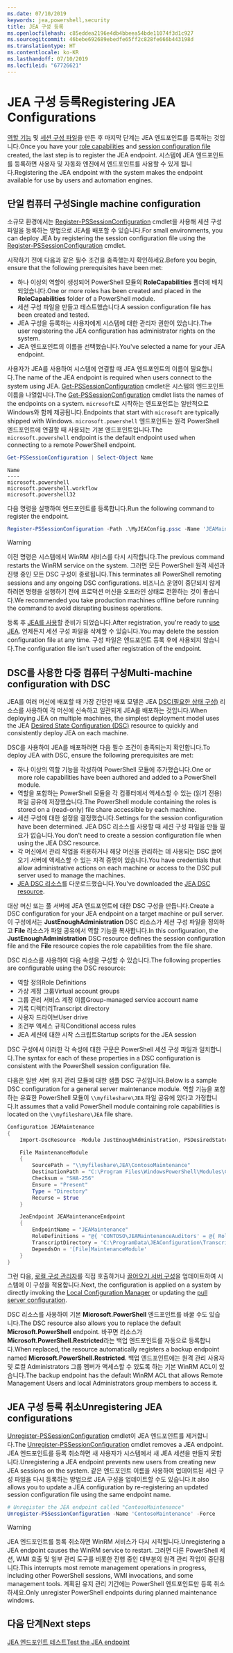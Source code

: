 ```yaml
---
ms.date: 07/10/2019
keywords: jea,powershell,security
title: JEA 구성 등록
ms.openlocfilehash: c85eddea2196e4db4bbeea54bde11074f3d1c927
ms.sourcegitcommit: 46bebe692689ebedfe65ff2c828fe666b443198d
ms.translationtype: HT
ms.contentlocale: ko-KR
ms.lasthandoff: 07/10/2019
ms.locfileid: "67726621"
---
```

# <a name="registering-jea-configurations"></a><span data-ttu-id="cfc4b-103">JEA 구성 등록</span><span class="sxs-lookup"><span data-stu-id="cfc4b-103">Registering JEA Configurations</span></span>

<span data-ttu-id="cfc4b-104">[역할 기능](role-capabilities.md) 및 [세션 구성 파일](session-configurations.md)을 만든 후 마지막 단계는 JEA 엔드포인트를 등록하는 것입니다.</span><span class="sxs-lookup"><span data-stu-id="cfc4b-104">Once you have your [role capabilities](role-capabilities.md) and [session configuration file](session-configurations.md) created, the last step is to register the JEA endpoint.</span></span> <span data-ttu-id="cfc4b-105">시스템에 JEA 엔드포인트를 등록하면 사용자 및 자동화 엔진에서 엔드포인트를 사용할 수 있게 됩니다.</span><span class="sxs-lookup"><span data-stu-id="cfc4b-105">Registering the JEA endpoint with the system makes the endpoint available for use by users and automation engines.</span></span>

## <a name="single-machine-configuration"></a><span data-ttu-id="cfc4b-106">단일 컴퓨터 구성</span><span class="sxs-lookup"><span data-stu-id="cfc4b-106">Single machine configuration</span></span>

<span data-ttu-id="cfc4b-107">소규모 환경에서는 [Register-PSSessionConfiguration](/powershell/module/microsoft.powershell.core/register-pssessionconfiguration) cmdlet을 사용해 세션 구성 파일을 등록하는 방법으로 JEA를 배포할 수 있습니다.</span><span class="sxs-lookup"><span data-stu-id="cfc4b-107">For small environments, you can deploy JEA by registering the session configuration file using the [Register-PSSessionConfiguration](/powershell/module/microsoft.powershell.core/register-pssessionconfiguration) cmdlet.</span></span>

<span data-ttu-id="cfc4b-108">시작하기 전에 다음과 같은 필수 조건을 충족했는지 확인하세요.</span><span class="sxs-lookup"><span data-stu-id="cfc4b-108">Before you begin, ensure that the following prerequisites have been met:</span></span>

- <span data-ttu-id="cfc4b-109">하나 이상의 역할이 생성되어 PowerShell 모듈의 **RoleCapabilities** 폴더에 배치되었습니다.</span><span class="sxs-lookup"><span data-stu-id="cfc4b-109">One or more roles has been created and placed in the **RoleCapabilities** folder of a PowerShell module.</span></span>
- <span data-ttu-id="cfc4b-110">세션 구성 파일을 만들고 테스트했습니다.</span><span class="sxs-lookup"><span data-stu-id="cfc4b-110">A session configuration file has been created and tested.</span></span>
- <span data-ttu-id="cfc4b-111">JEA 구성을 등록하는 사용자에게 시스템에 대한 관리자 권한이 있습니다.</span><span class="sxs-lookup"><span data-stu-id="cfc4b-111">The user registering the JEA configuration has administrator rights on the system.</span></span>
- <span data-ttu-id="cfc4b-112">JEA 엔드포인트의 이름을 선택했습니다.</span><span class="sxs-lookup"><span data-stu-id="cfc4b-112">You've selected a name for your JEA endpoint.</span></span>

<span data-ttu-id="cfc4b-113">사용자가 JEA를 사용하여 시스템에 연결할 때 JEA 엔드포인트의 이름이 필요합니다.</span><span class="sxs-lookup"><span data-stu-id="cfc4b-113">The name of the JEA endpoint is required when users connect to the system using JEA.</span></span> <span data-ttu-id="cfc4b-114">[Get-PSSessionConfiguration](/powershell/module/microsoft.powershell.core/get-pssessionconfiguration) cmdlet은 시스템의 엔드포인트 이름을 나열합니다.</span><span class="sxs-lookup"><span data-stu-id="cfc4b-114">The [Get-PSSessionConfiguration](/powershell/module/microsoft.powershell.core/get-pssessionconfiguration) cmdlet lists the names of the endpoints on a system.</span></span> <span data-ttu-id="cfc4b-115">`microsoft`로 시작하는 엔드포인트는 일반적으로 Windows와 함께 제공됩니다.</span><span class="sxs-lookup"><span data-stu-id="cfc4b-115">Endpoints that start with `microsoft` are typically shipped with Windows.</span></span> <span data-ttu-id="cfc4b-116">`microsoft.powershell` 엔드포인트는 원격 PowerShell 엔드포인트에 연결할 때 사용되는 기본 엔드포인트입니다.</span><span class="sxs-lookup"><span data-stu-id="cfc4b-116">The `microsoft.powershell` endpoint is the default endpoint used when connecting to a remote PowerShell endpoint.</span></span>

```powershell
Get-PSSessionConfiguration | Select-Object Name
```

```Output
Name
----
microsoft.powershell
microsoft.powershell.workflow
microsoft.powershell32
```

<span data-ttu-id="cfc4b-117">다음 명령을 실행하여 엔드포인트를 등록합니다.</span><span class="sxs-lookup"><span data-stu-id="cfc4b-117">Run the following command to register the endpoint.</span></span>

```powershell
Register-PSSessionConfiguration -Path .\MyJEAConfig.pssc -Name 'JEAMaintenance' -Force
```

> [!WARNING]
> <span data-ttu-id="cfc4b-118">이전 명령은 시스템에서 WinRM 서비스를 다시 시작합니다.</span><span class="sxs-lookup"><span data-stu-id="cfc4b-118">The previous command restarts the WinRM service on the system.</span></span> <span data-ttu-id="cfc4b-119">그러면 모든 PowerShell 원격 세션과 진행 중인 모든 DSC 구성이 종료됩니다.</span><span class="sxs-lookup"><span data-stu-id="cfc4b-119">This terminates all PowerShell remoting sessions and any ongoing DSC configurations.</span></span> <span data-ttu-id="cfc4b-120">비즈니스 운영이 중단되지 않게 하려면 명령을 실행하기 전에 프로덕션 머신을 오프라인 상태로 전환하는 것이 좋습니다.</span><span class="sxs-lookup"><span data-stu-id="cfc4b-120">We recommended you take production machines offline before running the command to avoid disrupting business operations.</span></span>

<span data-ttu-id="cfc4b-121">등록 후 [JEA를 사용](using-jea.md)할 준비가 되었습니다.</span><span class="sxs-lookup"><span data-stu-id="cfc4b-121">After registration, you're ready to [use JEA](using-jea.md).</span></span> <span data-ttu-id="cfc4b-122">언제든지 세션 구성 파일을 삭제할 수 있습니다.</span><span class="sxs-lookup"><span data-stu-id="cfc4b-122">You may delete the session configuration file at any time.</span></span> <span data-ttu-id="cfc4b-123">구성 파일은 엔드포인트 등록 후에 사용되지 않습니다.</span><span class="sxs-lookup"><span data-stu-id="cfc4b-123">The configuration file isn't used after registration of the endpoint.</span></span>

## <a name="multi-machine-configuration-with-dsc"></a><span data-ttu-id="cfc4b-124">DSC를 사용한 다중 컴퓨터 구성</span><span class="sxs-lookup"><span data-stu-id="cfc4b-124">Multi-machine configuration with DSC</span></span>

<span data-ttu-id="cfc4b-125">JEA를 여러 머신에 배포할 때 가장 간단한 배포 모델은 JEA [DSC(필요한 상태 구성)](/powershell/dsc/overview) 리소스를 사용하여 각 머신에 신속하고 일관되게 JEA를 배포하는 것입니다.</span><span class="sxs-lookup"><span data-stu-id="cfc4b-125">When deploying JEA on multiple machines, the simplest deployment model uses the JEA [Desired State Configuration (DSC)](/powershell/dsc/overview) resource to quickly and consistently deploy JEA on each machine.</span></span>

<span data-ttu-id="cfc4b-126">DSC를 사용하여 JEA를 배포하려면 다음 필수 조건이 충족되는지 확인합니다.</span><span class="sxs-lookup"><span data-stu-id="cfc4b-126">To deploy JEA with DSC, ensure the following prerequisites are met:</span></span>

- <span data-ttu-id="cfc4b-127">하나 이상의 역할 기능을 작성하여 PowerShell 모듈에 추가했습니다.</span><span class="sxs-lookup"><span data-stu-id="cfc4b-127">One or more role capabilities have been authored and added to a PowerShell module.</span></span>
- <span data-ttu-id="cfc4b-128">역할을 포함하는 PowerShell 모듈을 각 컴퓨터에서 액세스할 수 있는 (읽기 전용) 파일 공유에 저장했습니다.</span><span class="sxs-lookup"><span data-stu-id="cfc4b-128">The PowerShell module containing the roles is stored on a (read-only) file share accessible by each machine.</span></span>
- <span data-ttu-id="cfc4b-129">세션 구성에 대한 설정을 결정했습니다.</span><span class="sxs-lookup"><span data-stu-id="cfc4b-129">Settings for the session configuration have been determined.</span></span> <span data-ttu-id="cfc4b-130">JEA DSC 리소스를 사용할 때 세션 구성 파일을 만들 필요가 없습니다.</span><span class="sxs-lookup"><span data-stu-id="cfc4b-130">You don't need to create a session configuration file when using the JEA DSC resource.</span></span>
- <span data-ttu-id="cfc4b-131">각 머신에서 관리 작업을 허용하거나 해당 머신을 관리하는 데 사용되는 DSC 끌어오기 서버에 액세스할 수 있는 자격 증명이 있습니다.</span><span class="sxs-lookup"><span data-stu-id="cfc4b-131">You have credentials that allow administrative actions on each machine or access to the DSC pull server used to manage the machines.</span></span>
- <span data-ttu-id="cfc4b-132">[JEA DSC 리소스](https://github.com/PowerShell/JEA/tree/master/DSC%20Resource)를 다운로드했습니다.</span><span class="sxs-lookup"><span data-stu-id="cfc4b-132">You've downloaded the [JEA DSC resource](https://github.com/PowerShell/JEA/tree/master/DSC%20Resource).</span></span>

<span data-ttu-id="cfc4b-133">대상 머신 또는 풀 서버에 JEA 엔드포인트에 대한 DSC 구성을 만듭니다.</span><span class="sxs-lookup"><span data-stu-id="cfc4b-133">Create a DSC configuration for your JEA endpoint on a target machine or pull server.</span></span> <span data-ttu-id="cfc4b-134">이 구성에서는 **JustEnoughAdministration** DSC 리소스가 세션 구성 파일을 정의하고 **File** 리소스가 파일 공유에서 역할 기능을 복사합니다.</span><span class="sxs-lookup"><span data-stu-id="cfc4b-134">In this configuration, the **JustEnoughAdministration** DSC resource defines the session configuration file and the **File** resource copies the role capabilities from the file share.</span></span>

<span data-ttu-id="cfc4b-135">DSC 리소스를 사용하여 다음 속성을 구성할 수 있습니다.</span><span class="sxs-lookup"><span data-stu-id="cfc4b-135">The following properties are configurable using the DSC resource:</span></span>

- <span data-ttu-id="cfc4b-136">역할 정의</span><span class="sxs-lookup"><span data-stu-id="cfc4b-136">Role Definitions</span></span>
- <span data-ttu-id="cfc4b-137">가상 계정 그룹</span><span class="sxs-lookup"><span data-stu-id="cfc4b-137">Virtual account groups</span></span>
- <span data-ttu-id="cfc4b-138">그룹 관리 서비스 계정 이름</span><span class="sxs-lookup"><span data-stu-id="cfc4b-138">Group-managed service account name</span></span>
- <span data-ttu-id="cfc4b-139">기록 디렉터리</span><span class="sxs-lookup"><span data-stu-id="cfc4b-139">Transcript directory</span></span>
- <span data-ttu-id="cfc4b-140">사용자 드라이브</span><span class="sxs-lookup"><span data-stu-id="cfc4b-140">User drive</span></span>
- <span data-ttu-id="cfc4b-141">조건부 액세스 규칙</span><span class="sxs-lookup"><span data-stu-id="cfc4b-141">Conditional access rules</span></span>
- <span data-ttu-id="cfc4b-142">JEA 세션에 대한 시작 스크립트</span><span class="sxs-lookup"><span data-stu-id="cfc4b-142">Startup scripts for the JEA session</span></span>

<span data-ttu-id="cfc4b-143">DSC 구성에서 이러한 각 속성에 대한 구문은 PowerShell 세션 구성 파일과 일치합니다.</span><span class="sxs-lookup"><span data-stu-id="cfc4b-143">The syntax for each of these properties in a DSC configuration is consistent with the PowerShell session configuration file.</span></span>

<span data-ttu-id="cfc4b-144">다음은 일반 서버 유지 관리 모듈에 대한 샘플 DSC 구성입니다.</span><span class="sxs-lookup"><span data-stu-id="cfc4b-144">Below is a sample DSC configuration for a general server maintenance module.</span></span> <span data-ttu-id="cfc4b-145">역할 기능을 포함하는 유효한 PowerShell 모듈이 `\\myfileshare\JEA` 파일 공유에 있다고 가정합니다.</span><span class="sxs-lookup"><span data-stu-id="cfc4b-145">It assumes that a valid PowerShell module containing role capabilities is located on the `\\myfileshare\JEA` file share.</span></span>

```powershell
Configuration JEAMaintenance
{
    Import-DscResource -Module JustEnoughAdministration, PSDesiredStateConfiguration

    File MaintenanceModule
    {
        SourcePath = "\\myfileshare\JEA\ContosoMaintenance"
        DestinationPath = "C:\Program Files\WindowsPowerShell\Modules\ContosoMaintenance"
        Checksum = "SHA-256"
        Ensure = "Present"
        Type = "Directory"
        Recurse = $true
    }

    JeaEndpoint JEAMaintenanceEndpoint
    {
        EndpointName = "JEAMaintenance"
        RoleDefinitions = "@{ 'CONTOSO\JEAMaintenanceAuditors' = @{ RoleCapabilities = 'GeneralServerMaintenance-Audit' }; 'CONTOSO\JEAMaintenanceAdmins' = @{ RoleCapabilities = 'GeneralServerMaintenance-Audit', 'GeneralServerMaintenance-Admin' } }"
        TranscriptDirectory = 'C:\ProgramData\JEAConfiguration\Transcripts'
        DependsOn = '[File]MaintenanceModule'
    }
}
```

<span data-ttu-id="cfc4b-146">그런 다음, [로컬 구성 관리자](/powershell/dsc/managing-nodes/metaConfig)를 직접 호출하거나 [끌어오기 서버 구성](/powershell/dsc/pull-server/pullServer)을 업데이트하여 시스템에 이 구성을 적용합니다.</span><span class="sxs-lookup"><span data-stu-id="cfc4b-146">Next, the configuration is applied on a system by directly invoking the [Local Configuration Manager](/powershell/dsc/managing-nodes/metaConfig) or updating the [pull server configuration](/powershell/dsc/pull-server/pullServer).</span></span>

<span data-ttu-id="cfc4b-147">DSC 리소스를 사용하여 기본 **Microsoft.PowerShell** 엔드포인트를 바꿀 수도 있습니다.</span><span class="sxs-lookup"><span data-stu-id="cfc4b-147">The DSC resource also allows you to replace the default **Microsoft.PowerShell** endpoint.</span></span> <span data-ttu-id="cfc4b-148">바꾸면 리소스가 **Microsoft.PowerShell.Restricted**라는 백업 엔드포인트를 자동으로 등록합니다.</span><span class="sxs-lookup"><span data-stu-id="cfc4b-148">When replaced, the resource automatically registers a backup endpoint named **Microsoft.PowerShell.Restricted**.</span></span> <span data-ttu-id="cfc4b-149">백업 엔드포인트에는 원격 관리 사용자 및 로컬 Administrators 그룹 멤버가 액세스할 수 있도록 하는 기본 WinRM ACL이 있습니다.</span><span class="sxs-lookup"><span data-stu-id="cfc4b-149">The backup endpoint has the default WinRM ACL that allows Remote Management Users and local Administrators group members to access it.</span></span>

## <a name="unregistering-jea-configurations"></a><span data-ttu-id="cfc4b-150">JEA 구성 등록 취소</span><span class="sxs-lookup"><span data-stu-id="cfc4b-150">Unregistering JEA configurations</span></span>

<span data-ttu-id="cfc4b-151">[Unregister-PSSessionConfiguration](/powershell/module/microsoft.powershell.core/Unregister-PSSessionConfiguration) cmdlet이 JEA 엔드포인트를 제거합니다.</span><span class="sxs-lookup"><span data-stu-id="cfc4b-151">The [Unregister-PSSessionConfiguration](/powershell/module/microsoft.powershell.core/Unregister-PSSessionConfiguration) cmdlet removes a JEA endpoint.</span></span> <span data-ttu-id="cfc4b-152">JEA 엔드포인트를 등록 취소하면 새 사용자가 시스템에서 새 JEA 세션을 만들지 못합니다.</span><span class="sxs-lookup"><span data-stu-id="cfc4b-152">Unregistering a JEA endpoint prevents new users from creating new JEA sessions on the system.</span></span> <span data-ttu-id="cfc4b-153">같은 엔드포인트 이름을 사용하여 업데이트된 세션 구성 파일을 다시 등록하는 방법으로 JEA 구성을 업데이트할 수도 있습니다.</span><span class="sxs-lookup"><span data-stu-id="cfc4b-153">It also allows you to update a JEA configuration by re-registering an updated session configuration file using the same endpoint name.</span></span>

```powershell
# Unregister the JEA endpoint called "ContosoMaintenance"
Unregister-PSSessionConfiguration -Name 'ContosoMaintenance' -Force
```

> [!WARNING]
> <span data-ttu-id="cfc4b-154">JEA 엔드포인트를 등록 취소하면 WinRM 서비스가 다시 시작됩니다.</span><span class="sxs-lookup"><span data-stu-id="cfc4b-154">Unregistering a JEA endpoint causes the WinRM service to restart.</span></span> <span data-ttu-id="cfc4b-155">그러면 다른 PowerShell 세션, WMI 호출 및 일부 관리 도구를 비롯한 진행 중인 대부분의 원격 관리 작업이 중단됩니다.</span><span class="sxs-lookup"><span data-stu-id="cfc4b-155">This interrupts most remote management operations in progress, including other PowerShell sessions, WMI invocations, and some management tools.</span></span> <span data-ttu-id="cfc4b-156">계획된 유지 관리 기간에는 PowerShell 엔드포인트만 등록 취소하세요.</span><span class="sxs-lookup"><span data-stu-id="cfc4b-156">Only unregister PowerShell endpoints during planned maintenance windows.</span></span>

## <a name="next-steps"></a><span data-ttu-id="cfc4b-157">다음 단계</span><span class="sxs-lookup"><span data-stu-id="cfc4b-157">Next steps</span></span>

[<span data-ttu-id="cfc4b-158">JEA 엔드포인트 테스트</span><span class="sxs-lookup"><span data-stu-id="cfc4b-158">Test the JEA endpoint</span></span>](using-jea.md)
